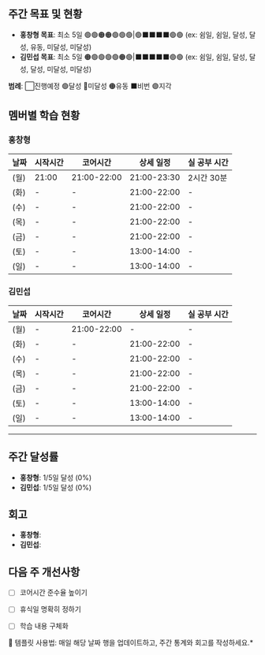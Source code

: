 ## 주간 목표 및 현황
- **홍창형 목표**: 최소 5일 🟢🟢🟠🟠🟢🟢🟢|🟢⬛️⬛️⬛️⬛️🟢🟢 (ex: 쉼일, 쉼일, 달성, 달성, 유동, 미달성, 미달성)
- **김민섭 목표**: 최소 5일 🟠🟢🟢🟢🟢🟠🟢|⬛️⬛️⬛️⬛️⬛️🟢🟢 (ex: 쉼일, 쉼일, 달성, 달성, 달성, 미달성, 미달성)

**범례**: ⬜진행예정 🟢달성 🔴미달성 🟠유동 ⬛️비번 🟣지각 

## 멤버별 학습 현황

### 홍창형
| 날짜 | 시작시간 | 코어시간 | 상세 일정 |실 공부 시간
|------|----------|----------|-----------|-----------|
|  (월) | 21:00 | 21:00-22:00 | 21:00-23:30 | 2시간 30분 |
|  (화) | - | - | 21:00-22:00 | - |
|  (수) | - | - | 21:00-22:00 | - |
|  (목) | - | - | 21:00-22:00 | - |
|  (금) | - | - | 21:00-22:00 | - |
|  (토) | - | - | 13:00-14:00 | - |
|  (일) | - | - | 13:00-14:00 | - |

### 김민섭
| 날짜 | 시작시간 | 코어시간 | 상세 일정 |실 공부 시간
|------|----------|----------|-----------|-----------|
|  (월) | - | 21:00-22:00 | - | - |
|  (화) | - | - | 21:00-22:00 | - |
|  (수) | - | - | 21:00-22:00 | - |
|  (목) | - | - | 21:00-22:00 | - |
|  (금) | - | - | 21:00-22:00 | - |
|  (토) | - | - | 13:00-14:00 | - |
|  (일) | - | - | 13:00-14:00 | - |

---

## 주간 달성률
- **홍창형**: 1/5일 달성 (0%)
- **김민섭**: 1/5일 달성 (0%)

## 회고
- **홍창형**:
- **김민섭**:

## 다음 주 개선사항
- [ ] 코어시간 준수율 높이기
- [ ] 휴식일 명확히 정하기
- [ ] 학습 내용 구체화


📝 템플릿 사용법: 매일 해당 날짜 행을 업데이트하고, 주간 통계와 회고를 작성하세요.*
